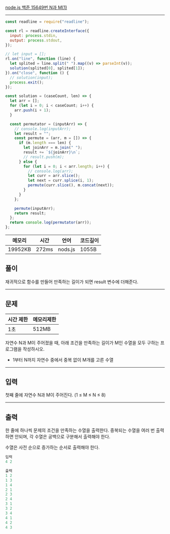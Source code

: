 [node.js 백준 15649번 N과 M(1)](https://www.acmicpc.net/problem/15649)

---

```javascript
const readline = require("readline");

const rl = readline.createInterface({
  input: process.stdin,
  output: process.stdout,
});

// let input = [];
rl.on("line", function (line) {
  let splited = line.split(" ").map((v) => parseInt(v));
  solution(splited[0], splited[1]);
}).on("close", function () {
  // solution(input);
  process.exit();
});

const solution = (caseCount, len) => {
  let arr = [];
  for (let i = 0; i < caseCount; i++) {
    arr.push(i + 1);
  }

  const permutator = (inputArr) => {
    // console.log(inputArr);
    let result = "";
    const permute = (arr, m = []) => {
      if (m.length === len) {
        let joinArr = m.join(" ");
        result += `${joinArr}\n`;
        // result.push(m);
      } else {
        for (let i = 0; i < arr.length; i++) {
          // console.log(arr);
          let curr = arr.slice();
          let next = curr.splice(i, 1);
          permute(curr.slice(), m.concat(next));
        }
      }
    };

    permute(inputArr);
    return result;
  };
  return console.log(permutator(arr));
};
```

| 메모리  | 시간  | 언어    | 코드길이 |
| ------- | ----- | ------- | -------- |
| 19952KB | 272ms | nods.js | 1055B    |

## 풀이

재귀적으로 함수를 만들어 만족하는 길이가 되면 result 변수에 더해준다.

---

## 문제

| 시간 제한 | 메모리제한 |
| --------- | ---------- |
| 1초       | 512MB      |

자연수 N과 M이 주어졌을 때, 아래 조건을 만족하는 길이가 M인 수열을 모두 구하는 프로그램을 작성하시오.

- 1부터 N까지 자연수 중에서 중복 없이 M개를 고른 수열

---

## 입력

첫째 줄에 자연수 N과 M이 주어진다. (1 ≤ M ≤ N ≤ 8)

---

## 출력

한 줄에 하나씩 문제의 조건을 만족하는 수열을 출력한다. 중복되는 수열을 여러 번 출력하면 안되며, 각 수열은 공백으로 구분해서 출력해야 한다.

수열은 사전 순으로 증가하는 순서로 출력해야 한다.

```javascript
입력
4 2

출력
1 2
1 3
1 4
2 1
2 3
2 4
3 1
3 2
3 4
4 1
4 2
4 3
```
